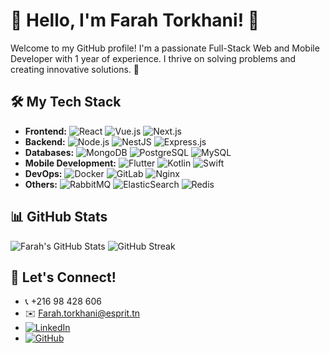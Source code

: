 # 🌸 Hello, I'm Farah Torkhani! 🌸
Welcome to my GitHub profile! I'm a passionate Full-Stack Web and Mobile Developer with 1 year of experience. I thrive on solving problems and creating innovative solutions. 🌟

## 🛠️ My Tech Stack
- **Frontend:** ![React](https://img.shields.io/badge/React-20232A?style=flat&logo=react&logoColor=61DAFB) ![Vue.js](https://img.shields.io/badge/Vue.js-35495E?style=flat&logo=vue.js&logoColor=4FC08D) ![Next.js](https://img.shields.io/badge/Next.js-000000?style=flat&logo=next.js&logoColor=white)
- **Backend:** ![Node.js](https://img.shields.io/badge/Node.js-339933?style=flat&logo=node.js&logoColor=white) ![NestJS](https://img.shields.io/badge/NestJS-E0234E?style=flat&logo=nestjs&logoColor=white) ![Express.js](https://img.shields.io/badge/Express.js-000000?style=flat&logo=express&logoColor=white)
- **Databases:** ![MongoDB](https://img.shields.io/badge/MongoDB-4EA94B?style=flat&logo=mongodb&logoColor=white) ![PostgreSQL](https://img.shields.io/badge/PostgreSQL-336791?style=flat&logo=postgresql&logoColor=white) ![MySQL](https://img.shields.io/badge/MySQL-4479A1?style=flat&logo=mysql&logoColor=white)
- **Mobile Development:** ![Flutter](https://img.shields.io/badge/Flutter-02569B?style=flat&logo=flutter&logoColor=white) ![Kotlin](https://img.shields.io/badge/Kotlin-0095D5?style=flat&logo=kotlin&logoColor=white) ![Swift](https://img.shields.io/badge/Swift-FA7343?style=flat&logo=swift&logoColor=white)
- **DevOps:** ![Docker](https://img.shields.io/badge/Docker-2496ED?style=flat&logo=docker&logoColor=white) ![GitLab](https://img.shields.io/badge/GitLab-330F63?style=flat&logo=gitlab&logoColor=white) ![Nginx](https://img.shields.io/badge/Nginx-269539?style=flat&logo=nginx&logoColor=white)
- **Others:** ![RabbitMQ](https://img.shields.io/badge/RabbitMQ-FF6600?style=flat&logo=rabbitmq&logoColor=white) ![ElasticSearch](https://img.shields.io/badge/ElasticSearch-005571?style=flat&logo=elasticsearch&logoColor=white) ![Redis](https://img.shields.io/badge/Redis-DC382D?style=flat&logo=redis&logoColor=white)

## 📊 GitHub Stats
![Farah's GitHub Stats](https://github-readme-stats.vercel.app/api?username=Farah-Torkhani&show_icons=true&theme=radical)
![GitHub Streak](https://github-readme-streak-stats.herokuapp.com/?user=Farah-Torkhani&theme=radical)

## 💖 Let's Connect!
- 📞 +216 98 428 606
- ✉️ [Farah.torkhani@esprit.tn](mailto:Farah.torkhani@esprit.tn)
- [![LinkedIn](https://img.shields.io/badge/LinkedIn-0A66C2?style=flat&logo=linkedin&logoColor=white)](https://www.linkedin.com/in/farah-torkhani-a7ab0520b/)
- [![GitHub](https://img.shields.io/badge/GitHub-181717?style=flat&logo=github&logoColor=white)](https://github.com/Farah-Torkhani)

